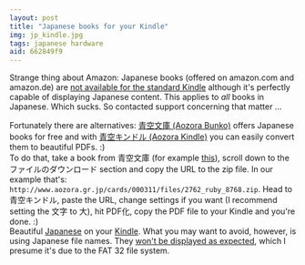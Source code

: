 ```yaml
---
layout: post
title: "Japanese books for your Kindle"
img: jp_kindle.jpg
tags: japanese hardware
aid: 662849f9
---
```


Strange thing about Amazon: Japanese books (offered on amazon.com and amazon.de) are [not available for the standard Kindle](/assets/img/blog/jp_kindle_0.jpg) although it's perfectly capable of displaying Japanese content. This applies to *all* books in Japanese. Which sucks. So contacted support concerning that matter ...

Fortunately there are alternatives: [青空文庫 (Aozora Bunko)](http://www.aozora.gr.jp/) offers Japanese books for free and with [青空キンドル (Aozora Kindle)](http://a2k.aill.org/) you can easily convert them to beautiful PDFs. :)  
To do that, take a book from 青空文庫 (for example [this](http://www.aozora.gr.jp/cards/000311/card2762.html)), scroll down to the ファイルのダウンロード section and copy the URL to the zip file. In our example that's: `http://www.aozora.gr.jp/cards/000311/files/2762_ruby_8768.zip`. Head to 青空キンドル, paste the URL, change settings if you want (I recommend setting the 文字 to 大), hit PDF化, copy the PDF file to your Kindle and you're done. :)  
Beautiful [Japanese](/assets/img/blog/jp_kindle_1.jpg) on your [Kindle](/assets/img/blog/jp_kindle_2.jpg). What you may want to avoid, however, is using Japanese file names. They [won't be displayed as expected](/assets/img/blog/jp_kindle_3.jpg), which I presume it's due to the FAT 32 file system.